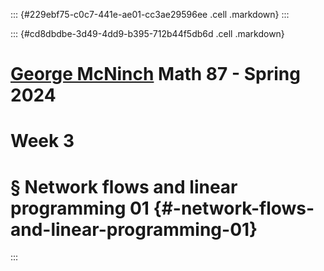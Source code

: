 ::: {#229ebf75-c0c7-441e-ae01-cc3ae29596ee .cell .markdown}
:::

::: {#cd8dbdbe-3d49-4dd9-b395-712b44f5db6d .cell .markdown}
# [George McNinch](http://gmcninch.math.tufts.edu) Math 87 - Spring 2024

# Week 3

# § Network flows and linear programming 01 {#-network-flows-and-linear-programming-01}
:::
